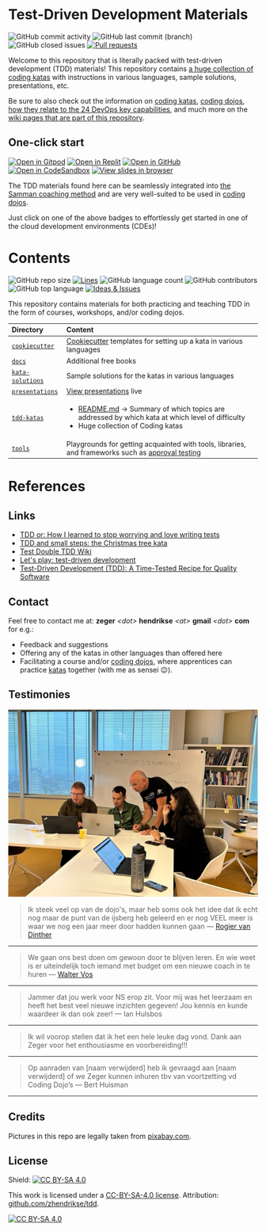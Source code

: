 # Test-Driven Development Materials

![GitHub commit activity](https://img.shields.io/github/commit-activity/m/zhendrikse/tdd?logo=git)
![GitHub last commit (branch)](https://img.shields.io/github/last-commit/zhendrikse/tdd/master?logo=git&color=blue)
![GitHub closed issues](https://img.shields.io/github/issues-closed-raw/zhendrikse/tdd?color=blue&logo=git)
[![Pull requests](https://img.shields.io/github/issues-pr/zhendrikse/tdd?logo=git&color=blue)](https://github.com/zhendrikse/tdd/pulls)

Welcome to this repository that is literally packed with test-driven development (TDD) materials!
This repository contains [a huge collection of coding katas](./tdd-katas/README.md) with instructions in various languages, 
sample solutions, presentations, etc.

Be sure to also check out the information on 
[coding katas](https://github.com/zhendrikse/tdd/wiki/Coding-Katas), 
[coding dojos](https://github.com/zhendrikse/tdd/wiki/The-Katas-and-the-Coding-Dojo), 
[how they relate to the 24 DevOps key capabilities](https://github.com/zhendrikse/tdd/wiki/The-Katas-and-the-24-Key-Capabilities), 
and much more on
the [wiki pages that are part of this repository](https://github.com/zhendrikse/tdd/wiki).

## One-click start

[![Open in Gitpod](https://img.shields.io/badge/Open_in-gitpod-yellow?logo=gitpod)](https://gitpod.io/#https://github.com/zhendrikse/tdd)
[![Open in Replit](https://img.shields.io/badge/Open_in-replit-yellow?logo=replit)](https://replit.com/github/zhendrikse/tdd)
[![Open in GitHub](https://img.shields.io/badge/Open_in-github_codespace-yellow?logo=github)](https://codespaces.new/zhendrikse/tdd)
[![Open in CodeSandbox](https://img.shields.io/badge/Open_in-CodeSandbox-yellow?logo=codesandbox)](https://githubbox.com/zhendrikse/tdd)
[![View slides in browser](https://img.shields.io/badge/View-slides-yellow?logo=reveal.js)](https://replit.com/@zwh/tdd/)


The TDD materials found here can be seamlessly integrated into 
[the Samman coaching method](https://www.sammancoaching.org/) 
and are very well-suited to be used in 
[coding dojos](https://github.com/zhendrikse/tdd/wiki/The-Katas-and-the-Coding-Dojo).

Just click on one of the above badges to effortlessly get started in one of the cloud development 
environments (CDEs)! 

# Contents

![GitHub repo size](https://img.shields.io/github/repo-size/zhendrikse/tdd?logo=git&color=blue)
[![Lines](https://tokei.rs/b1/github/zhendrikse/tdd)](https://github.com/zhendrikse/tdd)
![GitHub language count](https://img.shields.io/github/languages/count/zhendrikse/tdd?logo=git&color=blue)
![GitHub contributors](https://img.shields.io/github/contributors/zhendrikse/tdd?label=kata%20contributors&logo=git&color=blue)
![GitHub top language](https://img.shields.io/github/languages/top/zhendrikse/tdd?logo=python&color=blue)
[![Ideas & Issues](https://img.shields.io/github/issues/zhendrikse/tdd?label=ideas%20and%20issues&color=blue&logo=git)](https://github.com/zhendrikse/tdd/issues)

This repository contains materials for both practicing and teaching TDD
in the form of courses, workshops, and/or coding dojos.

| Directory | Content | 
|:--------- |:--------| 
| [<code>cookiecutter</code>](./cookiecutter/)     | [Cookiecutter](https://github.com/cookiecutter/cookiecutter) templates for setting up a kata in various languages | 
| [<code>docs</code>](./docs/)                     | Additional free books |
| [<code>kata-solutions</code>](./kata-solutions/) | Sample solutions for the katas in various languages | 
| [<code>presentations</code>](./presentations/)   | [View presentations](https://replit.com/@zwh/tdd) live| 
| [<code>tdd-katas</code>](./tdd-katas/)           |  <ul><li>[README.md](./tdd-katas/README.md)  &rarr; Summary of which topics are addressed by which kata at which level of difficulty</li><li>Huge collection of Coding katas </li></ul> |
| [<code>tools</code>](./tools/)                   | Playgrounds for getting acquainted with tools, libraries, and frameworks such as [approval testing](https://approvaltests.com/) | 

# References

## Links

- [TDD or: How I learned to stop worrying and love writing tests](https://medium.com/ns-techblog/tdd-or-how-i-learned-to-stop-worrying-and-love-writing-tests-ef7314470305)
- [TDD and small steps: the Christmas tree kata](https://medium.com/ns-techblog/tdd-and-small-steps-the-christmas-tree-kata-ee23a8152a4b)
- [Test Double TDD Wiki](https://github.com/testdouble/contributing-tests/wiki)
- [Let's play: test-driven development](https://www.jamesshore.com/v2/projects/lets-play-tdd)
- [Test-Driven Development (TDD): A Time-Tested Recipe for Quality Software](https://semaphoreci.com/blog/test-driven-development) 

## Contact

Feel free to contact me at: **zeger** _&lt;dot&gt;_ **hendrikse** _&lt;at&gt;_ **gmail** _&lt;dot&gt;_ **com** for e.g.:
- Feedback and suggestions
- Offering any of the katas in other languages than offered here
- Facilitating a course and/or [coding dojos](https://codingdojo.org/WhatIsCodingDojo/), where apprentices can practice [katas](http://codekata.com/) together (with me as sensei 😉).

## Testimonies

![Coding dojo](./assets/zeger_teaching.jpg)

> Ik steek veel op van de dojo's, maar heb soms ook het idee dat ik echt nog maar de punt van de ijsberg heb
> geleerd en er nog VEEL meer is waar we nog een jaar meer door hadden kunnen gaan &mdash; [Rogier van Dinther](https://github.com/rogierdinther)
---
> We gaan ons best doen om gewoon door te blijven leren. En wie weet is er uiteindelijk toch iemand met budget om een nieuwe coach in te huren &mdash; [Walter Vos](https://github.com/waltervos)
---
> Jammer dat jou werk voor NS erop zit. Voor mij was het leerzaam en heeft het best veel nieuwe inzichten gegeven! Jou kennis en kunde waardeer ik dan ook zeer! &mdash; Ian Hulsbos
---
> Ik wil voorop stellen dat ik het een hele leuke dag vond. Dank aan Zeger voor het enthousiasme en voorbereiding!!!
---
> Op aanraden van [naam verwijderd] heb ik gevraagd aan [naam verwijderd] of we Zeger kunnen inhuren tbv van voortzetting vd Coding Dojo’s &mdash; Bert Huisman
---

## Credits

Pictures in this repo are legally taken from [pixabay.com](https://pixabay.com). 

## License
  
Shield: [![CC BY-SA 4.0][cc-by-sa-shield]][cc-by-sa]

This work is licensed under a
[CC-BY-SA-4.0 license](https://creativecommons.org/licenses/by-sa/4.0/). Attribution: [github.com/zhendrikse/tdd](https://github.com/zhendrikse/tdd).

[![CC BY-SA 4.0][cc-by-sa-image]][cc-by-sa]

[cc-by-sa]: http://creativecommons.org/licenses/by-sa/4.0/
[cc-by-sa-image]: https://licensebuttons.net/l/by-sa/4.0/88x31.png
[cc-by-sa-shield]: https://img.shields.io/badge/License-CC%20BY--SA%204.0-lightgrey.svg
